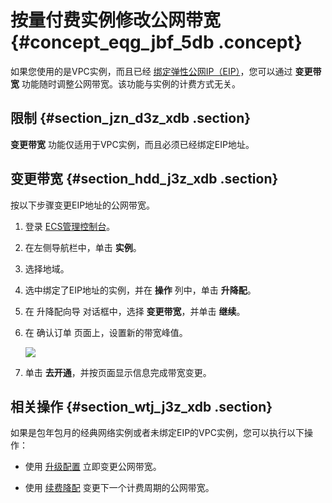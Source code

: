 # 按量付费实例修改公网带宽 {#concept_eqg_jbf_5db .concept}

如果您使用的是VPC实例，而且已经 [绑定弹性公网IP（EIP）](https://www.alibabacloud.com/help/zh/doc-detail/27714.htm)，您可以通过 **变更带宽** 功能随时调整公网带宽。该功能与实例的计费方式无关。

## 限制 {#section_jzn_d3z_xdb .section}

**变更带宽** 功能仅适用于VPC实例，而且必须已经绑定EIP地址。

## 变更带宽 {#section_hdd_j3z_xdb .section}

按以下步骤变更EIP地址的公网带宽。

1.  登录 [ECS管理控制台](https://ecs.console.aliyun.com/?spm=a2c4g.11186623.2.9.FNEORG#/home)。
2.  在左侧导航栏中，单击 **实例**。
3.  选择地域。
4.  选中绑定了EIP地址的实例，并在 **操作** 列中，单击 **升降配**。
5.  在 升降配向导 对话框中，选择 **变更带宽**，并单击 **继续**。
6.  在 确认订单 页面上，设置新的带宽峰值。

    ![](http://static-aliyun-doc.oss-cn-hangzhou.aliyuncs.com/assets/img/9646/15410642585429_zh-CN.png)

7.  单击 **去开通**，并按页面显示信息完成带宽变更。

## 相关操作 {#section_wtj_j3z_xdb .section}

如果是包年包月的经典网络实例或者未绑定EIP的VPC实例，您可以执行以下操作：

-   使用 [升级配置](intl.zh-CN/用户指南/实例/升降配/预付费实例升级配置.md#) 立即变更公网带宽。

-   使用 [续费降配](../../../../intl.zh-CN/产品定价/续费实例/续费降配.md#) 变更下一个计费周期的公网带宽。


